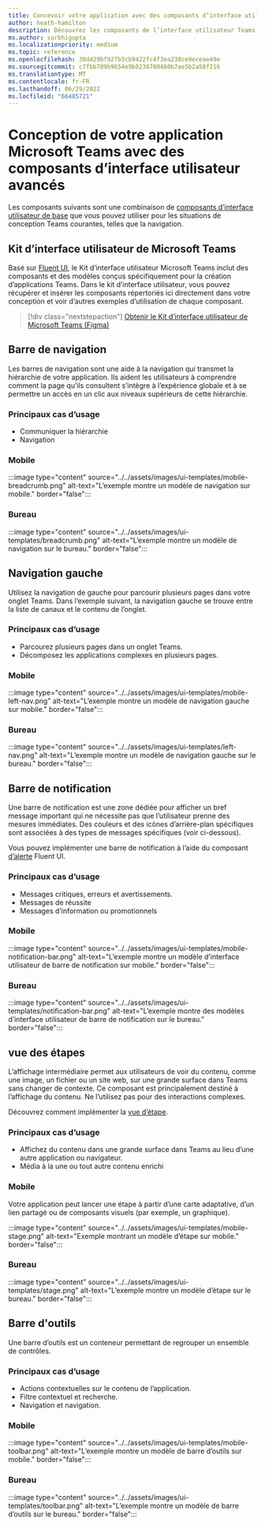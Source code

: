 ```yaml
---
title: Concevoir votre application avec des composants d’interface utilisateur avancés
author: heath-hamilton
description: Découvrez les composants de l’interface utilisateur Teams, tels que la barre de navigation, la barre de notification, l’affichage intermédiaire, ainsi que les cas d’utilisation pertinents.
ms.author: surbhigupta
ms.localizationpriority: medium
ms.topic: reference
ms.openlocfilehash: 30d429bf927b3cb9422fc4f3ea238ce9eceae49e
ms.sourcegitcommit: c7fbb789b9654e9b8238700460b7ae5b2a58f216
ms.translationtype: MT
ms.contentlocale: fr-FR
ms.lasthandoff: 06/29/2022
ms.locfileid: "66485721"
---
```

# <a name="designing-your-microsoft-teams-app-with-advanced-ui-components"></a>Conception de votre application Microsoft Teams avec des composants d’interface utilisateur avancés

Les composants suivants sont une combinaison de [composants d’interface utilisateur de base](~/concepts/design/design-teams-app-basic-ui-components.md) que vous pouvez utiliser pour les situations de conception Teams courantes, telles que la navigation.

## <a name="microsoft-teams-ui-kit"></a>Kit d’interface utilisateur de Microsoft Teams

Basé sur <a href="https://fluentsite.z22.web.core.windows.net/" target="_blank">Fluent UI</a>, le Kit d’interface utilisateur Microsoft Teams inclut des composants et des modèles conçus spécifiquement pour la création d’applications Teams. Dans le kit d’interface utilisateur, vous pouvez récupérer et insérer les composants répertoriés ici directement dans votre conception et voir d’autres exemples d’utilisation de chaque composant.

> [!div class="nextstepaction"]
> [Obtenir le Kit d’interface utilisateur de Microsoft Teams (Figma)](https://www.figma.com/community/file/916836509871353159)

## <a name="breadcrumb"></a>Barre de navigation

Les barres de navigation sont une aide à la navigation qui transmet la hiérarchie de votre application. Ils aident les utilisateurs à comprendre comment la page qu’ils consultent s’intègre à l’expérience globale et à se permettre un accès en un clic aux niveaux supérieurs de cette hiérarchie.

### <a name="top-use-cases"></a>Principaux cas d’usage

* Communiquer la hiérarchie
* Navigation

### <a name="mobile"></a>Mobile

:::image type="content" source="../../assets/images/ui-templates/mobile-breadcrumb.png" alt-text="L’exemple montre un modèle de navigation sur mobile." border="false":::

### <a name="desktop"></a>Bureau

:::image type="content" source="../../assets/images/ui-templates/breadcrumb.png" alt-text="L’exemple montre un modèle de navigation sur le bureau." border="false":::

## <a name="left-nav"></a>Navigation gauche

Utilisez la navigation de gauche pour parcourir plusieurs pages dans votre onglet Teams. Dans l’exemple suivant, la navigation gauche se trouve entre la liste de canaux et le contenu de l’onglet.

### <a name="top-use-cases"></a>Principaux cas d’usage

* Parcourez plusieurs pages dans un onglet Teams.
* Décomposez les applications complexes en plusieurs pages.

### <a name="mobile"></a>Mobile

:::image type="content" source="../../assets/images/ui-templates/mobile-left-nav.png" alt-text="L’exemple montre un modèle de navigation gauche sur mobile." border="false":::

### <a name="desktop"></a>Bureau

:::image type="content" source="../../assets/images/ui-templates/left-nav.png" alt-text="L’exemple montre un modèle de navigation gauche sur le bureau." border="false":::

## <a name="notification-bar"></a>Barre de notification

Une barre de notification est une zone dédiée pour afficher un bref message important qui ne nécessite pas que l’utilisateur prenne des mesures immédiates. Des couleurs et des icônes d’arrière-plan spécifiques sont associées à des types de messages spécifiques (voir ci-dessous).

Vous pouvez implémenter une barre de notification à l’aide du composant [d’alerte](https://fluentsite.z22.web.core.windows.net/0.59.0/components/alert/definition) Fluent UI.

### <a name="top-use-cases"></a>Principaux cas d’usage

* Messages critiques, erreurs et avertissements.
* Messages de réussite
* Messages d’information ou promotionnels

### <a name="mobile"></a>Mobile

:::image type="content" source="../../assets/images/ui-templates/mobile-notification-bar.png" alt-text="L’exemple montre un modèle d’interface utilisateur de barre de notification sur mobile." border="false":::

### <a name="desktop"></a>Bureau

:::image type="content" source="../../assets/images/ui-templates/notification-bar.png" alt-text="L’exemple montre des modèles d’interface utilisateur de barre de notification sur le bureau." border="false":::

## <a name="stage-view"></a>vue des étapes

L’affichage intermédiaire permet aux utilisateurs de voir du contenu, comme une image, un fichier ou un site web, sur une grande surface dans Teams sans changer de contexte. Ce composant est principalement destiné à l’affichage du contenu. Ne l’utilisez pas pour des interactions complexes.

Découvrez comment implémenter la [vue d’étape](~/tabs/tabs-link-unfurling.md).

### <a name="top-use-cases"></a>Principaux cas d’usage

* Affichez du contenu dans une grande surface dans Teams au lieu d’une autre application ou navigateur.
* Média à la une ou tout autre contenu enrichi

### <a name="mobile"></a>Mobile

Votre application peut lancer une étape à partir d’une carte adaptative, d’un lien partagé ou de composants visuels (par exemple, un graphique).

:::image type="content" source="../../assets/images/ui-templates/mobile-stage.png" alt-text="Exemple montrant un modèle d’étape sur mobile." border="false":::

### <a name="desktop"></a>Bureau

:::image type="content" source="../../assets/images/ui-templates/stage.png" alt-text="L’exemple montre un modèle d’étape sur le bureau." border="false":::

## <a name="toolbar"></a>Barre d'outils

Une barre d’outils est un conteneur permettant de regrouper un ensemble de contrôles.

### <a name="top-use-cases"></a>Principaux cas d’usage

* Actions contextuelles sur le contenu de l’application.
* Filtre contextuel et recherche.
* Navigation et navigation.

### <a name="mobile"></a>Mobile

:::image type="content" source="../../assets/images/ui-templates/mobile-toolbar.png" alt-text="L’exemple montre un modèle de barre d’outils sur mobile." border="false":::

### <a name="desktop"></a>Bureau

:::image type="content" source="../../assets/images/ui-templates/toolbar.png" alt-text="L’exemple montre un modèle de barre d’outils sur le bureau." border="false":::
